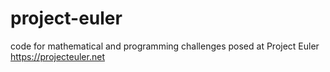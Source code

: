 # project-euler
code for mathematical and programming challenges posed at Project Euler https://projecteuler.net
